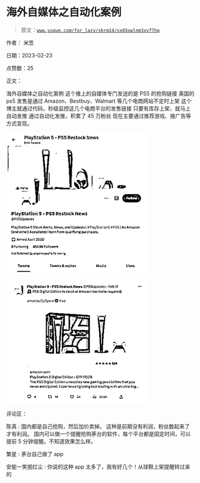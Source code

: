 # 海外自媒体之自动化案例

> 原文：[`www.yuque.com/for_lazy/xkrm14/xx65owlnm3xvf7hp`](https://www.yuque.com/for_lazy/xkrm14/xx65owlnm3xvf7hp)

作者： 米笠

日期：2023-02-23

点赞数：25

正文：

海外自媒体之自动化案例 这个推上的自媒体专门发送的是 PS5 的抢购链接 美国的 ps5 发售是通过 Amazon、Bestbuy、Walmart 等几个电商网站不定时上架 这个博主就通过代码，秒级监控这几个电商平台的发售链接 只要有库存上架，就马上自动发推 通过自动化发推，积累了 45 万粉丝 现在主要通过推荐游戏、接广告等方式变现。

![](img/17683730e41e43074d0128e7409faf44.png)  

![](img/65e2b5503a2c3599e18bad38e8f0abc7.png)  

评论区：

陈真 : 国内都是自己抢购，然后加价卖掉。 这种是前期没有利润，粉丝数起来了才有利润。 国内可以做一个提醒抢购茅台的软件，每个平台都是固定时间，可以提前 5 分钟提醒。不知道效果怎么样。

繁星 : 茅台自己做了 app

安能一笑抿红尘 : 你说的这种 app 太多了，我有好几个！从球鞋上架提醒转过来的


